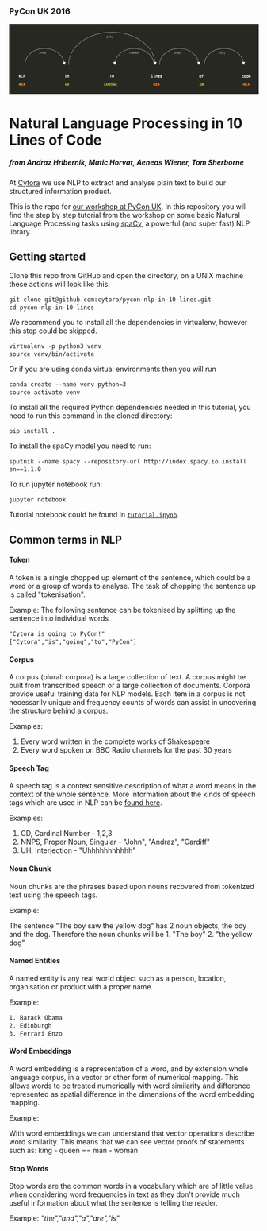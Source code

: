### PyCon UK 2016 
![NLP in 10 Lines of Code](images/displacy_title.png)
# Natural Language Processing in 10 Lines of Code
##### from Andraz Hribernik, Matic Horvat, Aeneas Wiener, Tom Sherborne

At [Cytora](http://www.cytora.com) we use NLP to extract and analyse plain text to build our structured information product.

This is the repo for [our workshop at PyCon UK](http://2016.pyconuk.org/workshops/natural-language-processing-in-10-lines-of-code/).
In this repository you will find the step by step tutorial from the workshop on some basic Natural Language Processing tasks using [spaCy](http://spacy.io/),
a powerful (and super fast) NLP library.

## Getting started
Clone this repo from GitHub and open the directory, on a UNIX machine these actions will look like this.

	git clone git@github.com:cytora/pycon-nlp-in-10-lines.git
	cd pycon-nlp-in-10-lines

We recommend you to install all the dependencies in virtualenv, however this step could be skipped.

    virtualenv -p python3 venv
    source venv/bin/activate

Or if you are using conda virtual environments then you will run

	conda create --name venv python=3
	source activate venv

To install all the required Python dependencies needed in this tutorial, you need to run this command in the cloned directory:

    pip install .

To install the spaCy model you need to run:

    sputnik --name spacy --repository-url http://index.spacy.io install en==1.1.0

To run jupyter notebook run:

    jupyter notebook

Tutorial notebook could be found in [`tutorial.ipynb`](tutorial.ipynb).

## Common terms in NLP

#### Token

A token is a single chopped up element of the sentence, which could be a word or a group of words to analyse. The task of chopping the sentence up is called "tokenisation".

Example: The following sentence can be tokenised by splitting up the sentence into individual words

	"Cytora is going to PyCon!"
	["Cytora","is","going","to","PyCon"]

#### Corpus

A corpus (plural: corpora) is a large collection of text. A corpus might be built from transcribed speech or a large collection of documents. Corpora provide useful training data for NLP models. Each item in a corpus is not necessarily unique and frequency counts of words can assist in uncovering the structure behind a corpus.

Examples:

1. Every word written in the complete works of Shakespeare
2. Every word spoken on BBC Radio channels for the past 30 years 

#### Speech Tag

A speech tag is a context sensitive description of what a word means in the context of the whole sentence.
More information about the kinds of speech tags which are used in NLP can be [found here](http://www.winwaed.com/blog/2011/11/08/part-of-speech-tags/).

Examples:

1. CD, Cardinal Number - 1,2,3
2. NNPS, Proper Noun, Singular - "John", "Andraz", "Cardiff"
3. UH, Interjection - "Uhhhhhhhhhhh"

#### Noun Chunk

Noun chunks are the phrases based upon nouns recovered from tokenized text using the speech tags.

Example:

The sentence "The boy saw the yellow dog" has 2 noun objects, the boy and the dog. Therefore the noun chunks will be
	1. "The boy"
	2. "the yellow dog"

#### Named Entities

A named entity is any real world object such as a person, location, organisation or product with a proper name. 

Example:

	1. Barack Obama
	2. Edinburgh
	3. Ferrari Enzo

#### Word Embeddings

A word embedding is a representation of a word, and by extension whole language corpus, in a vector or other form of numerical mapping. This allows words to be treated numerically with word similarity and difference represented as spatial difference in the dimensions of the word embedding mapping.

Example:
	
With word embeddings we can understand that vector operations describe word similarity. This means that we can see vector proofs of statements such as:
	king - queen == man - woman


#### Stop Words

Stop words are the common words in a vocabulary which are of little value when considering word frequencies in text as they don't provide much useful information about what the sentence is telling the reader.

Example: _"the","and","a","are","is"_


